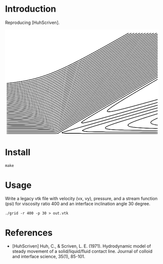# Introduction

Reproducing [HuhScriven].

<p align="center"><img src="img/lines.png"/></p>

# Install

    make

# Usage

Write a legacy vtk file with velocity (vx, vy), pressure, and a stream
function (psi) for viscosity ratio 400 and an interface inclination
angle 30 degree.

    ./grid -r 400 -p 30 > out.vtk

# References

- [HuhScriven] Huh, C., & Scriven, L. E. (1971). Hydrodynamic model of
  steady movement of a solid/liquid/fluid contact line. Journal of
  colloid and interface science, 35(1), 85-101.
